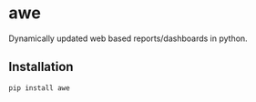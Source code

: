 # awe

Dynamically updated web based reports/dashboards in python.

## Installation
```bash
pip install awe
```

